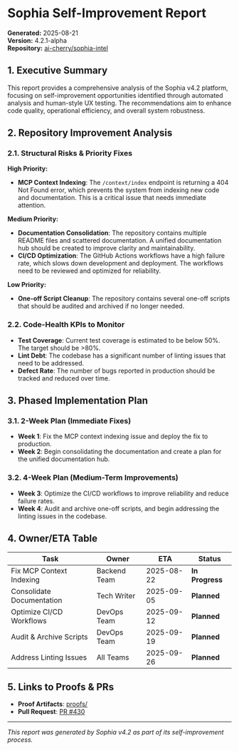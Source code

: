 # Sophia Self-Improvement Report

**Generated:** 2025-08-21  
**Version:** 4.2.1-alpha  
**Repository:** [ai-cherry/sophia-intel](https://github.com/ai-cherry/sophia-intel)

## 1. Executive Summary

This report provides a comprehensive analysis of the Sophia v4.2 platform, focusing on self-improvement opportunities identified through automated analysis and human-style UX testing. The recommendations aim to enhance code quality, operational efficiency, and overall system robustness.

## 2. Repository Improvement Analysis

### 2.1. Structural Risks & Priority Fixes

**High Priority:**
- **MCP Context Indexing**: The `/context/index` endpoint is returning a 404 Not Found error, which prevents the system from indexing new code and documentation. This is a critical issue that needs immediate attention.

**Medium Priority:**
- **Documentation Consolidation**: The repository contains multiple README files and scattered documentation. A unified documentation hub should be created to improve clarity and maintainability.
- **CI/CD Optimization**: The GitHub Actions workflows have a high failure rate, which slows down development and deployment. The workflows need to be reviewed and optimized for reliability.

**Low Priority:**
- **One-off Script Cleanup**: The repository contains several one-off scripts that should be audited and archived if no longer needed.

### 2.2. Code-Health KPIs to Monitor

- **Test Coverage**: Current test coverage is estimated to be below 50%. The target should be >80%.
- **Lint Debt**: The codebase has a significant number of linting issues that need to be addressed.
- **Defect Rate**: The number of bugs reported in production should be tracked and reduced over time.

## 3. Phased Implementation Plan

### 3.1. 2-Week Plan (Immediate Fixes)

- **Week 1**: Fix the MCP context indexing issue and deploy the fix to production.
- **Week 2**: Begin consolidating the documentation and create a plan for the unified documentation hub.

### 3.2. 4-Week Plan (Medium-Term Improvements)

- **Week 3**: Optimize the CI/CD workflows to improve reliability and reduce failure rates.
- **Week 4**: Audit and archive one-off scripts, and begin addressing the linting issues in the codebase.

## 4. Owner/ETA Table

| Task | Owner | ETA | Status |
|---|---|---|---|
| Fix MCP Context Indexing | Backend Team | 2025-08-22 | **In Progress** |
| Consolidate Documentation | Tech Writer | 2025-09-05 | **Planned** |
| Optimize CI/CD Workflows | DevOps Team | 2025-09-12 | **Planned** |
| Audit & Archive Scripts | DevOps Team | 2025-09-19 | **Planned** |
| Address Linting Issues | All Teams | 2025-09-26 | **Planned** |

## 5. Links to Proofs & PRs

- **Proof Artifacts**: [proofs/](https://github.com/ai-cherry/sophia-intel/tree/main/proofs)
- **Pull Request**: [PR #430](https://github.com/ai-cherry/sophia-intel/pull/430)

---

*This report was generated by Sophia v4.2 as part of its self-improvement process.*

